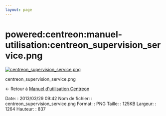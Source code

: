 ```yaml
---
layout: page
---
```


powered:centreon:manuel-utilisation:centreon\_supervision\_service.png
======================================================================

[![centreon\_supervision\_service.png](../../..//assets/media/powered/centreon/manuel-utilisation/centreon_supervision_service.png@cache=&w=900&h=595 "centreon_supervision_service.png")](../../..//assets/media/powered/centreon/manuel-utilisation/centreon_supervision_service.png@cache= "Afficher le fichier original")

centreon\_supervision\_service.png

← Retour à [Manuel d'utilisation
Centreon](../../../../centreon/manuel-utilisation/start.html "centreon:manuel-utilisation:start")

Date:
:   2013/03/29 09:42
Nom de fichier:
:   centreon\_supervision\_service.png
Format:
:   PNG
Taille:
:   125KB
Largeur:
:   1264
Hauteur:
:   837

